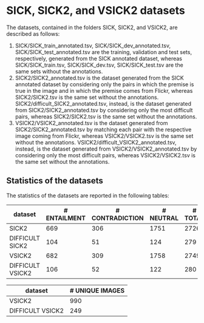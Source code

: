 # SICK, SICK2, and VSICK2 datasets
The datasets, contained in the folders SICK, SICK2, and VSICK2, are described as follows:
1. SICK/SICK_train_annotated.tsv, SICK/SICK_dev_annotated.tsv, SICK/SICK_test_annotated.tsv are the training, validation and test sets, respectively, generated from the SICK annotated dataset, whereas SICK/SICK_train.tsv, SICK/SICK_dev.tsv, SICK/SICK_test.tsv are the same sets without the annotations.
2. SICK2/SICK2_annotated.tsv is the dataset generated from the SICK annotated dataset by considering only the pairs in which the premise is true in the image and in which the premise comes from Flickr, whereas SICK2/SICK2.tsv is the same set without the annotations. SICK2/difficult_SICK2_annotated.tsv, instead, is the dataset generated from SICK2/SICK2_annotated.tsv by considering only the most difficult pairs, whereas SICK2/SICK2.tsv is the same set without the annotations.
3. VSICK2/VSICK2_annotated.tsv is the dataset generated from SICK2/SICK2_annotated.tsv by matching each pair with the respective image coming from Flickr, whereas VSICK2/VSICK2.tsv is the same set without the annotations. VSICK2/difficult_VSICK2_annotated.tsv, instead, is the dataset generated from VSICK2/VSICK2_annotated.tsv by considering only the most difficult pairs, whereas VSICK2/VSICK2.tsv is the same set without the annotations.

## Statistics of the datasets
The statistics of the datasets are reported in the following tables:

| dataset          | # ENTAILMENT | # CONTRADICTION | # NEUTRAL | # TOTAL |
|------------------|--------------|-----------------|-----------|---------|
| SICK2            | 669          | 306             | 1751      | 2726    |
| DIFFICULT SICK2  | 104          | 51              | 124       | 279     |
| VSICK2           | 682          | 309             | 1758      | 2749    |
| DIFFICULT VSICK2 | 106          | 52              | 122       | 280     |

| dataset          | # UNIQUE IMAGES |
|------------------|-----------------|
| VSICK2           | 990             |
| DIFFICULT VSICK2 | 249             |
